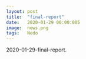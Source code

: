 ```yaml
---
layout: post
title:  "final-report"
date:   2020-01-29 00:00:005
image:  news.png
tags:   Nedo
---
```


2020-01-29-final-report.

